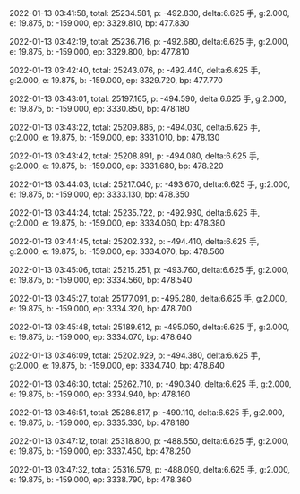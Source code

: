 2022-01-13 03:41:58, total: 25234.581, p: -492.830, delta:6.625 手, g:2.000, e: 19.875, b: -159.000, ep: 3329.810, bp: 477.830

2022-01-13 03:42:19, total: 25236.716, p: -492.680, delta:6.625 手, g:2.000, e: 19.875, b: -159.000, ep: 3329.800, bp: 477.810

2022-01-13 03:42:40, total: 25243.076, p: -492.440, delta:6.625 手, g:2.000, e: 19.875, b: -159.000, ep: 3329.720, bp: 477.770

2022-01-13 03:43:01, total: 25197.165, p: -494.590, delta:6.625 手, g:2.000, e: 19.875, b: -159.000, ep: 3330.850, bp: 478.180

2022-01-13 03:43:22, total: 25209.885, p: -494.030, delta:6.625 手, g:2.000, e: 19.875, b: -159.000, ep: 3331.010, bp: 478.130

2022-01-13 03:43:42, total: 25208.891, p: -494.080, delta:6.625 手, g:2.000, e: 19.875, b: -159.000, ep: 3331.680, bp: 478.220

2022-01-13 03:44:03, total: 25217.040, p: -493.670, delta:6.625 手, g:2.000, e: 19.875, b: -159.000, ep: 3333.130, bp: 478.350

2022-01-13 03:44:24, total: 25235.722, p: -492.980, delta:6.625 手, g:2.000, e: 19.875, b: -159.000, ep: 3334.060, bp: 478.380

2022-01-13 03:44:45, total: 25202.332, p: -494.410, delta:6.625 手, g:2.000, e: 19.875, b: -159.000, ep: 3334.070, bp: 478.560

2022-01-13 03:45:06, total: 25215.251, p: -493.760, delta:6.625 手, g:2.000, e: 19.875, b: -159.000, ep: 3334.560, bp: 478.540

2022-01-13 03:45:27, total: 25177.091, p: -495.280, delta:6.625 手, g:2.000, e: 19.875, b: -159.000, ep: 3334.320, bp: 478.700

2022-01-13 03:45:48, total: 25189.612, p: -495.050, delta:6.625 手, g:2.000, e: 19.875, b: -159.000, ep: 3334.070, bp: 478.640

2022-01-13 03:46:09, total: 25202.929, p: -494.380, delta:6.625 手, g:2.000, e: 19.875, b: -159.000, ep: 3334.740, bp: 478.640

2022-01-13 03:46:30, total: 25262.710, p: -490.340, delta:6.625 手, g:2.000, e: 19.875, b: -159.000, ep: 3334.940, bp: 478.160

2022-01-13 03:46:51, total: 25286.817, p: -490.110, delta:6.625 手, g:2.000, e: 19.875, b: -159.000, ep: 3335.330, bp: 478.180

2022-01-13 03:47:12, total: 25318.800, p: -488.550, delta:6.625 手, g:2.000, e: 19.875, b: -159.000, ep: 3337.450, bp: 478.250

2022-01-13 03:47:32, total: 25316.579, p: -488.090, delta:6.625 手, g:2.000, e: 19.875, b: -159.000, ep: 3338.790, bp: 478.360